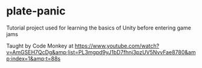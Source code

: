 # plate-panic
Tutorial project used for learning the basics of Unity before entering game jams

Taught by Code Monkey at https://www.youtube.com/watch?v=AmGSEH7QcDg&amp;list=PL3mgpd9yJ1bD7fhnj3pzUV5NvvFae8780&amp;index=1&amp;t=88s
